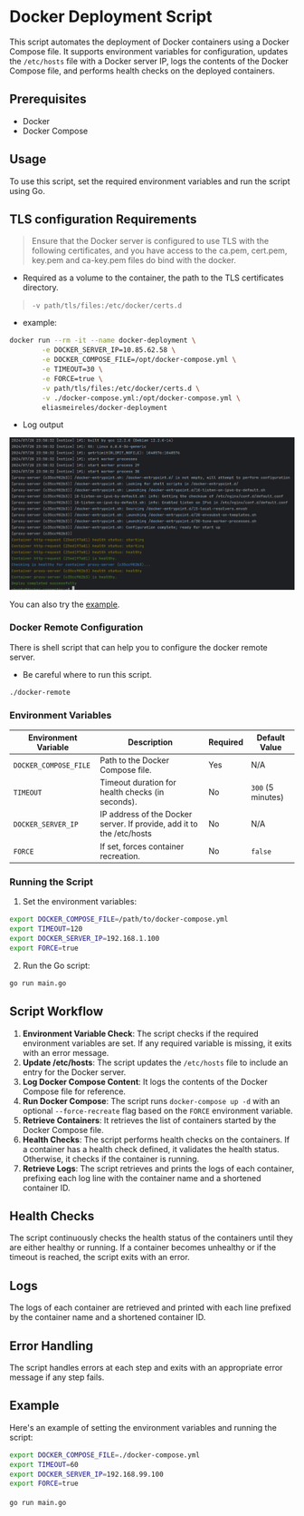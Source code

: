 # Docker Deployment Script

This script automates the deployment of Docker containers using a Docker Compose file. It supports environment variables
for configuration, updates the `/etc/hosts` file with a Docker server IP, logs the contents of the Docker Compose file,
and performs health checks on the deployed containers.

## Prerequisites

- Docker
- Docker Compose

## Usage

To use this script, set the required environment variables and run the script using Go.

## TLS configuration Requirements

> Ensure that the Docker server is configured to use TLS with the following certificates, and you have access to the
> ca.pem, cert.pem, key.pem and ca-key.pem files do bind with the docker.

- Required as a volume to the container, the path to the TLS certificates directory.

> `-v path/tls/files:/etc/docker/certs.d`

- example:

```sh
docker run --rm -it --name docker-deployment \
        -e DOCKER_SERVER_IP=10.85.62.58 \
        -e DOCKER_COMPOSE_FILE=/opt/docker-compose.yml \
        -e TIMEOUT=30 \
        -e FORCE=true \
        -v path/tls/files:/etc/docker/certs.d \
        -v ./docker-compose.yml:/opt/docker-compose.yml \
        eliasmeireles/docker-deployment
```

- Log output

![log.png](doc/log.png)

You can also try the [example](example/README.md).

### Docker Remote Configuration

There is shell script that can help you to configure the docker remote server.

- Be careful where to run this script.

```shell
./docker-remote
```

### Environment Variables

| Environment Variable  | Description                                                           | Required | Default Value     |
|-----------------------|-----------------------------------------------------------------------|----------|-------------------|
| `DOCKER_COMPOSE_FILE` | Path to the Docker Compose file.                                      | Yes      | N/A               |
| `TIMEOUT`             | Timeout duration for health checks (in seconds).                      | No       | `300` (5 minutes) |
| `DOCKER_SERVER_IP`    | IP address of the Docker server. If provide, add it to the /etc/hosts | No       | N/A               |
| `FORCE`               | If set, forces container recreation.                                  | No       | `false`           |

### Running the Script

1. Set the environment variables:

```sh
export DOCKER_COMPOSE_FILE=/path/to/docker-compose.yml
export TIMEOUT=120
export DOCKER_SERVER_IP=192.168.1.100
export FORCE=true
```

2. Run the Go script:

```sh
go run main.go
```

## Script Workflow

1. **Environment Variable Check**: The script checks if the required environment variables are set. If any required
   variable is missing, it exits with an error message.
2. **Update /etc/hosts**: The script updates the `/etc/hosts` file to include an entry for the Docker server.
3. **Log Docker Compose Content**: It logs the contents of the Docker Compose file for reference.
4. **Run Docker Compose**: The script runs `docker-compose up -d` with an optional `--force-recreate` flag based on
   the `FORCE` environment variable.
5. **Retrieve Containers**: It retrieves the list of containers started by the Docker Compose file.
6. **Health Checks**: The script performs health checks on the containers. If a container has a health check defined, it
   validates the health status. Otherwise, it checks if the container is running.
7. **Retrieve Logs**: The script retrieves and prints the logs of each container, prefixing each log line with the
   container name and a shortened container ID.

## Health Checks

The script continuously checks the health status of the containers until they are either healthy or running. If a
container becomes unhealthy or if the timeout is reached, the script exits with an error.

## Logs

The logs of each container are retrieved and printed with each line prefixed by the container name and a shortened
container ID.

## Error Handling

The script handles errors at each step and exits with an appropriate error message if any step fails.

## Example

Here's an example of setting the environment variables and running the script:

```sh
export DOCKER_COMPOSE_FILE=./docker-compose.yml
export TIMEOUT=60
export DOCKER_SERVER_IP=192.168.99.100
export FORCE=true

go run main.go
```
